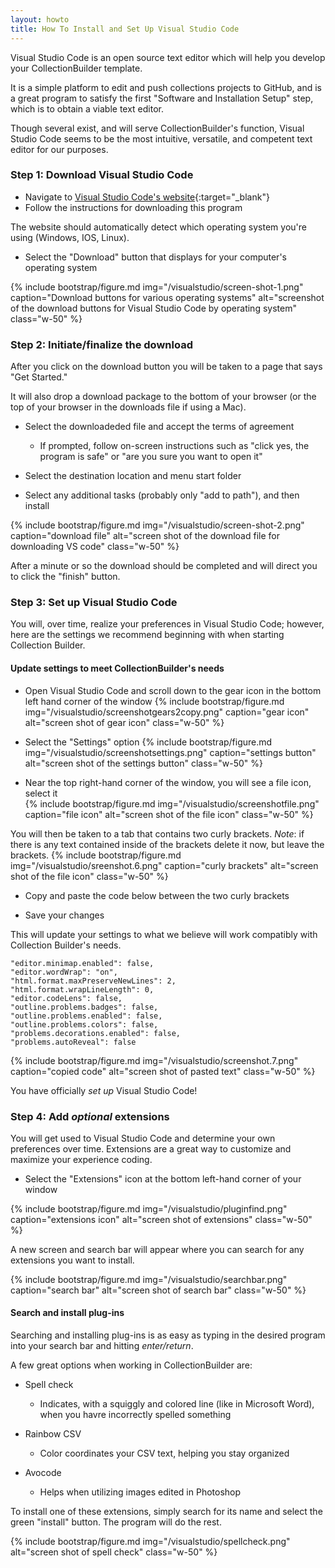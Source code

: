 ```yaml
---
layout: howto
title: How To Install and Set Up Visual Studio Code
---
```

Visual Studio Code is an open source text editor which will help you develop your CollectionBuilder template. 

It is a simple platform to edit and push collections projects to GitHub, and is a great program to satisfy the first "Software and Installation Setup" step, which is to obtain a viable text editor. 

Though several exist, and will serve CollectionBuilder's function, Visual Studio Code seems to be the most intuitive, versatile, and competent text editor for our purposes. 

### Step 1: Download Visual Studio Code

- Navigate to [Visual Studio Code's website](https://code.visualstudio.com){:target="_blank"}
- Follow the instructions for downloading this program

The website should automatically detect which operating system you're using (Windows, IOS, Linux).

- Select the "Download" button that displays for your computer's operating system 

{% include bootstrap/figure.md img="/visualstudio/screen-shot-1.png" caption="Download buttons for various operating systems" alt="screenshot of the download buttons for Visual Studio Code by operating system" class="w-50" %}

### Step 2: Initiate/finalize the download

After you click on the download button you will be taken to a page that says "Get Started." 

It will also drop a download package to the bottom of your browser (or the top of your browser in the downloads file if using a Mac). 

- Select the downloadeded file and accept the terms of agreement
  - If prompted, follow on-screen instructions such as "click yes, the program is safe" or "are you sure you want to open it"
  
- Select the destination location and menu start folder

- Select any additional tasks (probably only "add to path"), and then install 

{% include bootstrap/figure.md img="/visualstudio/screen-shot-2.png" caption="download file" alt="screen shot of the download file for downloading VS code" class="w-50" %}

After a minute or so the download should be completed and will direct you to click the "finish" button. 

### Step 3: Set up Visual Studio Code 

You will, over time, realize your preferences in Visual Studio Code; however, here are the settings we recommend beginning with when starting Collection Builder. 

#### Update settings to meet CollectionBuilder's needs

- Open Visual Studio Code and scroll down to the gear icon in the bottom left hand corner of the window
{% include bootstrap/figure.md img="/visualstudio/screenshotgears2copy.png" caption="gear icon" alt="screen shot of gear icon" class="w-50" %}

- Select the "Settings" option
{% include bootstrap/figure.md img="/visualstudio/screenshotsettings.png" caption="settings button" alt="screen shot of the settings button" class="w-50" %}

- Near the top right-hand corner of the window, you will see a file icon, select it  
{% include bootstrap/figure.md img="/visualstudio/screenshotfile.png" caption="file icon" alt="screen shot of the file icon" class="w-50" %}

You will then be taken to a tab that contains two curly brackets. *Note*: if there is any text contained inside of the brackets delete it now, but leave the brackets.
{% include bootstrap/figure.md img="/visualstudio/sreenshot.6.png" caption="curly brackets" alt="screen shot of the file icon" class="w-50" %}

- Copy and paste the code below between the two curly brackets

- Save your changes

This will update your settings to what we believe will work compatibly with Collection Builder's needs. 

```
"editor.minimap.enabled": false,  
"editor.wordWrap": "on",  
"html.format.maxPreserveNewLines": 2,  
"html.format.wrapLineLength": 0,  
"editor.codeLens": false,  
"outline.problems.badges": false,  
"outline.problems.enabled": false,  
"outline.problems.colors": false,  
"problems.decorations.enabled": false,  
"problems.autoReveal": false  
```

{% include bootstrap/figure.md img="/visualstudio/screenshot.7.png" caption="copied code" alt="screen shot of pasted text" class="w-50" %}

You have officially *set up* Visual Studio Code!

### Step 4: Add *optional* extensions

You will get used to Visual Studio Code and determine your own preferences over time. Extensions are a great way to customize and maximize your experience coding. 

- Select the "Extensions" icon at the bottom left-hand corner of your window 

{% include bootstrap/figure.md img="/visualstudio/pluginfind.png" caption="extensions icon" alt="screen shot of extensions" class="w-50" %}

A new screen and search bar will appear where you can search for any extensions you want to install. 

{% include bootstrap/figure.md img="/visualstudio/searchbar.png" caption="search bar" alt="screen shot of search bar" class="w-50" %}

#### Search and install plug-ins

Searching and installing plug-ins is as easy as typing in the desired program into your search bar and hitting *enter/return*. 

A few great options when working in CollectionBuilder are:
- Spell check
  - Indicates, with a squiggly and colored line (like in Microsoft Word), when you havre incorrectly spelled something 

- Rainbow CSV
  - Color coordinates your CSV text, helping you stay organized
  
- Avocode
  - Helps when utilizing images edited in Photoshop 

To install one of these extensions, simply search for its name and select the green "install" button. The program will do the rest. 

{% include bootstrap/figure.md img="/visualstudio/spellcheck.png" alt="screen shot of spell check" class="w-50" %}

